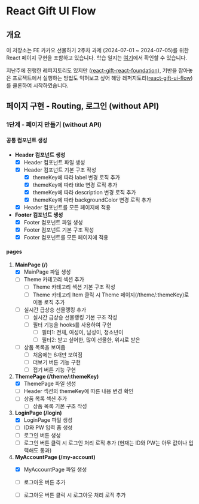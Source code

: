 # React Gift UI Flow

## 개요
이 저장소는 FE 카카오 선물하기 2주차 과제 (2024-07-01 ~ 2024-07-05)를 위한 React 페이지 구현을 포함하고 있습니다. 학습 일지는 [여기](https://www.notion.so/TIL-FE-25dbeb894e884b889eca0fa3e4e13904)에서 확인할 수 있습니다.

지난주에 진행한 레퍼지토리도 있지만 ([react-gift-react-foundation](https://github.com/sugoring/react-gift-react-foundation)), 기반을 잡아놓은 프로젝트에서 실행하는 방법도 익혀보고 싶어 해당 레퍼지토리([react-gift-ui-flow](https://github.com/kakao-tech-campus-2nd-step2/react-gift-ui-flow))를 클론하여 시작하였습니다.

## 페이지 구현 - Routing, 로그인 (without API)

### 1단계 - 페이지 만들기 (without API)

#### 공통 컴포넌트 생성
- **Header 컴포넌트 생성**
  - [x] Header 컴포넌트 파일 생성
  - [x] Header 컴포넌트 기본 구조 작성
    - [x] themeKey에 따라 label 변경 로직 추가
    - [x] themeKey에 따라 title 변경 로직 추가
    - [x] themeKey에 따라 description 변경 로직 추가
    - [x] themeKey에 따라 backgroundColor 변경 로직 추가
  - [x] Header 컴포넌트를 모든 페이지에 적용

- **Footer 컴포넌트 생성**
  - [x] Footer 컴포넌트 파일 생성
  - [x] Footer 컴포넌트 기본 구조 작성
  - [x] Footer 컴포넌트를 모든 페이지에 적용

#### pages

1. **MainPage (/)**
   - [x] MainPage 파일 생성
   - [ ] Theme 카테고리 섹션 추가
     - [ ] Theme 카테고리 섹션 기본 구조 작성
     - [ ] Theme 카테고리 Item 클릭 시 Theme 페이지(/theme/:themeKey)로 이동 로직 추가
   - [ ] 실시간 급상승 선물랭킹 추가
     - [ ] 실시간 급상승 선물랭킹 기본 구조 작성
     - [ ] 필터 기능을 hooks를 사용하여 구현
       - [ ] 필터1: 전체, 여성이, 남성이, 청소년이
       - [ ] 필터2: 받고 싶어한, 많이 선물한, 위시로 받은
   - [ ] 상품 목록을 보여줌
     - [ ] 처음에는 6개만 보여짐
     - [ ] 더보기 버튼 기능 구현
     - [ ] 접기 버튼 기능 구현

2. **ThemePage (/theme/:themeKey)**
   - [x] ThemePage 파일 생성
   - [ ] Header 섹션의 themeKey에 따른 내용 변경 확인
   - [ ] 상품 목록 섹션 추가
     - [ ] 상품 목록 기본 구조 작성

3. **LoginPage (/login)**
   - [x] LoginPage 파일 생성
   - [ ] ID와 PW 입력 폼 생성
   - [ ] 로그인 버튼 생성
   - [ ] 로그인 버튼 클릭 시 로그인 처리 로직 추가 (현재는 ID와 PW는 아무 값이나 입력해도 통과)

4. **MyAccountPage (/my-account)**
   - [x] MyAccountPage 파일 생성
   - [ ] 로그아웃 버튼 추가
   - [ ] 로그아웃 버튼 클릭 시 로그아웃 처리 로직 추가

